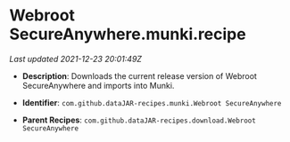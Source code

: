 # Webroot SecureAnywhere.munki.recipe

_Last updated 2021-12-23 20:01:49Z_

- **Description**: Downloads the current release version of Webroot SecureAnywhere and imports into Munki.

- **Identifier**: `com.github.dataJAR-recipes.munki.Webroot SecureAnywhere`

- **Parent Recipes**: `com.github.dataJAR-recipes.download.Webroot SecureAnywhere`
